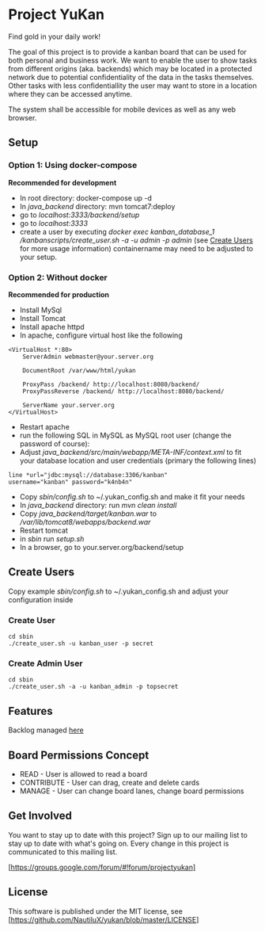 # Project YuKan

Find gold in your daily work!

The goal of this project is to provide a kanban board that can be used for both personal and business work. We want to enable the user to show tasks from different origins (aka. backends) which may be located in a protected network due to potential confidentiality of the data in the tasks themselves. Other tasks with less confidentiallity the user may want to store in a location where they can be accessed anytime.

The system shall be accessible for mobile devices as well as any web browser.

## Setup
### Option 1: Using docker-compose
**Recommended for development**

- In root directory: docker-compose up -d
- In *java_backend* directory: mvn tomcat7:deploy
- go to *localhost:3333/backend/setup*
- go to *localhost:3333*
- create a user by executing *docker exec kanban_database_1 /kanbanscripts/create_user.sh -a -u admin -p admin* (see [Create Users](#create-users) for more usage information) containername may need to be adjusted to your setup.

### Option 2: Without docker
**Recommended for production**
- Install MySql
- Install Tomcat
- Install apache httpd
- In apache, configure virtual host like the following
```
<VirtualHost *:80>
    ServerAdmin webmaster@your.server.org

    DocumentRoot /var/www/html/yukan

    ProxyPass /backend/ http://localhost:8080/backend/
    ProxyPassReverse /backend/ http://localhost:8080/backend/

    ServerName your.server.org
</VirtualHost>
```
- Restart apache
- run the following SQL in MySQL as MySQL root user (change the password of course):
- Adjust *java_backend/src/main/webapp/META-INF/context.xml* to fit your database location and user credentials (primary the following lines)
```
line *url="jdbc:mysql://database:3306/kanban"
username="kanban" password="k4nb4n"
```
- Copy *sbin/config.sh* to ~/.yukan_config.sh and make it fit your needs
- In *java_backend* directory: run *mvn clean install*
- Copy *java_backend/target/kanban.war* to */var/lib/tomcat8/webapps/backend.war*
- Restart tomcat
- in *sbin* run *setup.sh*
- In a browser, go to your.server.org/backend/setup

## Create Users
Copy example *sbin/config.sh* to ~/.yukan_config.sh and adjust your configuration inside

### Create User
```
cd sbin
./create_user.sh -u kanban_user -p secret
```

### Create Admin User
```
cd sbin
./create_user.sh -a -u kanban_admin -p topsecret
```

## Features
Backlog managed [here](http://yukan.instantbooth.de)

## Board Permissions Concept
- READ - User is allowed to read a board
- CONTRIBUTE - User can drag, create and delete cards
- MANAGE - User can change board lanes, change board permissions

## Get Involved

You want to stay up to date with this project? Sign up to our mailing list to stay up to date with what's going on. Every change in this project is communicated to this mailing list.

[https://groups.google.com/forum/#!forum/projectyukan]

## License

This software is published under the MIT license, see [https://github.com/NautiluX/yukan/blob/master/LICENSE]
